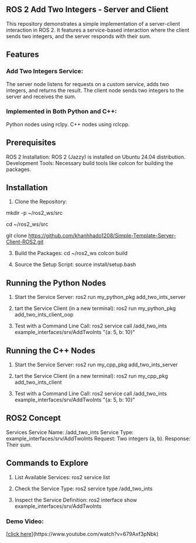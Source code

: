 ## ROS 2 Add Two Integers - Server and Client
This repository demonstrates a simple implementation of a server-client interaction in ROS 2. It features a service-based interaction where the client sends two integers, and the server responds with their sum.

## Features
### Add Two Integers Service:
The server node listens for requests on a custom service, adds two integers, and returns the result.
The client node sends two integers to the server and receives the sum.

### Implemented in Both Python and C++:
Python nodes using rclpy.
C++ nodes using rclcpp.

## Prerequisites
ROS 2 Installation: ROS 2 (Jazzy) is installed on Ubuntu 24.04 distribution.
Development Tools: Necessary build tools like colcon for building the packages.

## Installation
1. Clone the Repository:
   
mkdir -p ~/ros2_ws/src

cd ~/ros2_ws/src

git clone https://github.com/khanhhado1208/Simple-Template-Server-Client-ROS2.git

3. Build the Packages:
cd ~/ros2_ws
colcon build

4. Source the Setup Script:
source install/setup.bash

## Running the Python Nodes
1. Start the Service Server:
ros2 run my_python_pkg add_two_ints_server

2. tart the Service Client (in a new terminal):
ros2 run my_python_pkg add_two_ints_client_oop

3. Test with a Command Line Call:
ros2 service call /add_two_ints example_interfaces/srv/AddTwoInts "{a: 5, b: 10}"


## Running the C++ Nodes
1. Start the Service Server:
ros2 run my_cpp_pkg add_two_ints_server

2. tart the Service Client (in a new terminal):
ros2 run my_cpp_pkg add_two_ints_client

3. Test with a Command Line Call:
ros2 service call /add_two_ints example_interfaces/srv/AddTwoInts "{a: 5, b: 10}"

## ROS2 Concept
Services
Service Name: /add_two_ints
Service Type: example_interfaces/srv/AddTwoInts
Request: Two integers (a, b).
Response: Their sum.

## Commands to Explore
1. List Available Services:
ros2 service list

2. Check the Service Type:
ros2 service type /add_two_ints

3. Inspect the Service Definition:
ros2 interface show example_interfaces/srv/AddTwoInts

### Demo Video:
[[click here]([www.google.com](https://www.youtube.com/watch?v=679Axf3pNbk))](https://www.youtube.com/watch?v=679Axf3pNbk)
